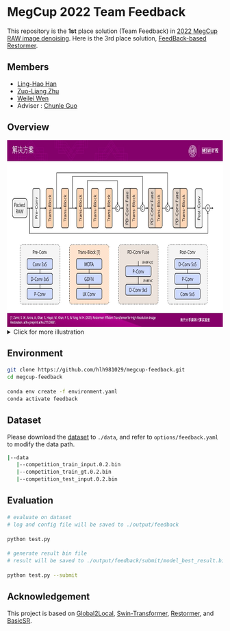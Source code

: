 # MegCup 2022 Team Feedback

This repository is the **1st** place solution (Team Feedback) in [2022 MegCup RAW image denoising](https://studio.brainpp.com/competition/5?tab=rank). Here is the 3rd place solution, [FeedBack-based Restormer](https://github.com/Srameo/megcup-feedforward).

## Members 
- [Ling-Hao Han](https://github.com/hlh981029)
- [Zuo-Liang Zhu](https://github.com/NK-CS-ZZL)
- [Weilei Wen](https://github.com/wwlCape)
-  Adviser : [Chunle Guo](https://mmcheng.net/clguo/)

## Overview

<div align="center">
    <img src="figs/fig-1.jpg" width="782" height="435">
</div>

<details><summary>Click for more illustration</summary>
<div align="center">
    <img src="figs/fig-2.jpg" width="782" height="435">
    <img src="figs/fig-3.jpg" width="782" height="435">
    <img src="figs/fig-4.jpg" width="782" height="435">
</div>
</details>


## Environment

```bash
git clone https://github.com/hlh981029/megcup-feedback.git
cd megcup-feedback

conda env create -f environment.yaml
conda activate feedback
```

## Dataset

Please download the [dataset](https://studio.brainpp.com/competition/5?tab=questions) to `./data`,
and refer to `options/feedback.yaml` to modify the data path.

```bash
|--data
   |--competition_train_input.0.2.bin
   |--competition_train_gt.0.2.bin
   |--competition_test_input.0.2.bin
```

## Evaluation

```bash
# evaluate on dataset
# log and config file will be saved to ./output/feedback

python test.py

# generate result bin file
# result will be saved to ./output/feedback/submit/model_best_result.bin

python test.py --submit
```



## Acknowledgement

This project is based on [Global2Local](https://github.com/ShangHua-Gao/G2L-search), [Swin-Transformer](https://github.com/microsoft/Swin-Transformer), [Restormer](https://github.com/swz30/Restormer), and [BasicSR](https://github.com/xinntao/BasicSR).

